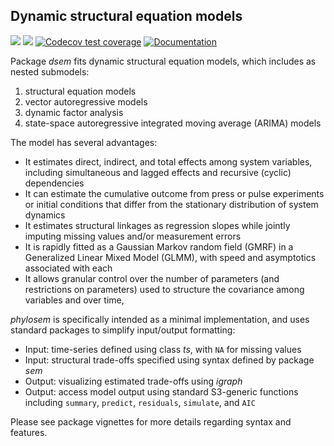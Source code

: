 ## Dynamic structural equation models

[![](https://www.r-pkg.org/badges/version/dsem)](https://cran.r-project.org/package=dsem)
[![](https://cranlogs.r-pkg.org/badges/dsem)](https://cran.r-project.org/package=dsem)
[![Codecov test coverage](https://codecov.io/gh/James-Thorson-NOAA/dsem/branch/test_codecov/graph/badge.svg)](https://app.codecov.io/gh/James-Thorson-NOAA/dsem?branch=test_codecov)
[![Documentation](https://img.shields.io/badge/documentation-dsem-orange.svg?colorB=E91E63)](https://james-thorson-noaa.github.io/dsem/)


Package _dsem_ fits dynamic structural equation models, which includes as nested submodels:

1. structural equation models
2. vector autoregressive models
3. dynamic factor analysis
4. state-space autoregressive integrated moving average (ARIMA) models

The model has several advantages:

* It estimates direct, indirect, and total effects among system variables, including simultaneous and lagged effects and recursive (cyclic) dependencies
* It can estimate the cumulative outcome from press or pulse experiments or initial conditions that differ from the stationary distribution of system dynamics
* It estimates structural linkages as regression slopes while jointly imputing missing values and/or measurement errors
* It is rapidly fitted as a Gaussian Markov random field (GMRF) in a Generalized Linear Mixed Model (GLMM), with speed and asymptotics associated with each
* It allows granular control over the number of parameters (and restrictions on parameters) used to structure the covariance among variables and over time,

_phylosem_ is specifically intended as a minimal implementation, and uses standard packages to simplify input/output formatting:

* Input: time-series defined using class _ts_, with `NA` for missing values
* Input: structural trade-offs specified using syntax defined by package _sem_
* Output: visualizing estimated trade-offs using _igraph_
* Output: access model output using standard S3-generic functions including `summary`, `predict`, `residuals`, `simulate`, and `AIC`

Please see package vignettes for more details regarding syntax and features.


